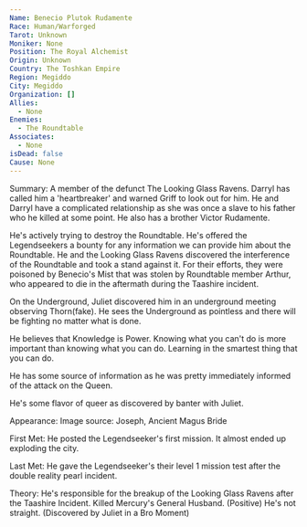 ```yaml
---
Name: Benecio Plutok Rudamente
Race: Human/Warforged
Tarot: Unknown
Moniker: None
Position: The Royal Alchemist
Origin: Unknown
Country: The Toshkan Empire
Region: Megiddo
City: Megiddo
Organization: []
Allies:
  - None
Enemies:
  - The Roundtable
Associates:
  - None
isDead: false
Cause: None
---
```

Summary:
A member of the defunct The Looking Glass Ravens. Darryl has called him a 'heartbreaker' and warned Griff to look out for him. He and Darryl have a complicated relationship as she was once a slave to his father who he killed at some point. He also has a brother Victor Rudamente.

He's actively trying to destroy the Roundtable. He's offered the Legendseekers a bounty for any information we can provide him about the Roundtable. He and the Looking Glass Ravens discovered the interference of the Roundtable and took a stand against it. For their efforts, they were poisoned by Benecio's Mist that was stolen by Roundtable member Arthur, who appeared to die in the aftermath during the Taashire incident.

On the Underground, Juliet discovered him in an underground meeting observing Thorn(fake). He sees the Underground as pointless and there will be fighting no matter what is done. 

He believes that Knowledge is Power. Knowing what you can't do is more important than knowing what you can do. Learning in the smartest thing that you can do.

He has some source of information as he was pretty immediately informed of the attack on the Queen.

He's some flavor of queer as discovered by banter with Juliet.

Appearance: 
Image source: Joseph, Ancient Magus Bride

First Met: 
He posted the Legendseeker's first mission. It almost ended up exploding the city.

Last Met: 
He gave the Legendseeker's their level 1 mission test after the double reality pearl incident.

Theory: He's responsible for the breakup of the Looking Glass Ravens after the Taashire Incident.
Killed Mercury's General Husband. (Positive) He's not straight. (Discovered by Juliet in a Bro Moment)

